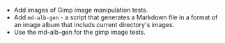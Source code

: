 * Add images of Gimp image manipulation tests.
* Add `md-alb-gen` - a script that generates a Markdown file in a format of an image album that includs current directory's images.
* Use the md-alb-gen for the gimp image tests.
